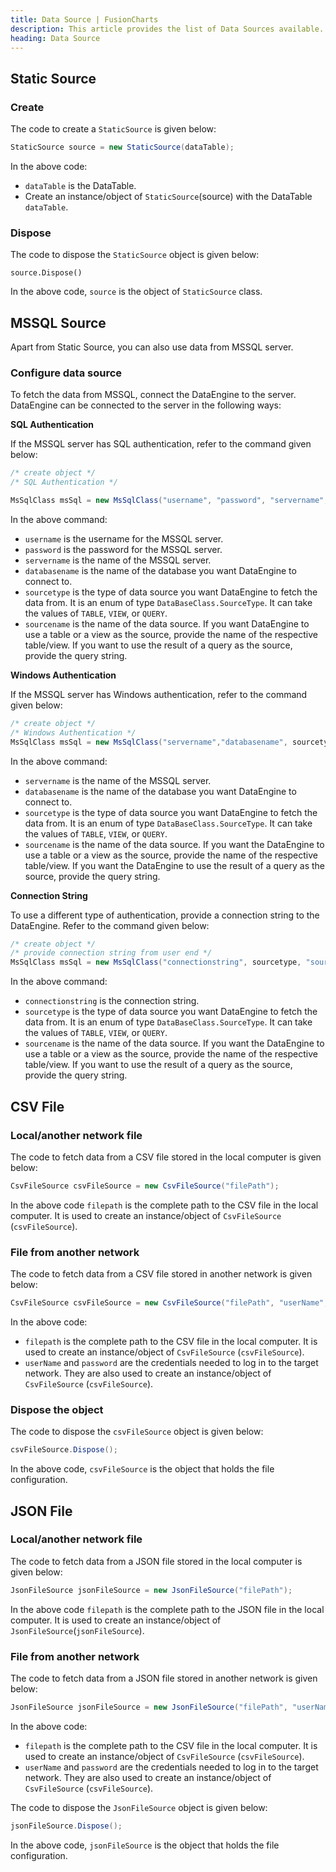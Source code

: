 ```yaml
---
title: Data Source | FusionCharts
description: This article provides the list of Data Sources available.
heading: Data Source
---
```


## Static Source

### Create

The code to create a `StaticSource` is given below:

```csharp
StaticSource source = new StaticSource(dataTable);
```

In the above code:

- `dataTable` is the DataTable.
- Create an instance/object of `StaticSource`(source) with the DataTable `dataTable`.

### Dispose

The code to dispose the `StaticSource` object is given below:

```
source.Dispose()
```

In the above code, `source` is the object of `StaticSource` class.

## MSSQL Source

Apart from Static Source, you can also use data from MSSQL server.

### Configure data source

To fetch the data from MSSQL, connect the DataEngine to the server. DataEngine can be connected to the server in the following ways:

**SQL Authentication**

If the MSSQL server has SQL authentication, refer to the command given below:

```csharp
/* create object */
/* SQL Authentication */

MsSqlClass msSql = new MsSqlClass("username", "password", "servername", "databasename", sourcetype, "sourcename")
```

In the above command:

- `username` is the username for the MSSQL server.
- `password` is the password for the MSSQL server.
- `servername` is the name of the MSSQL server.
- `databasename` is the name of the database you want DataEngine to connect to.
- `sourcetype` is the type of data source you want DataEngine to fetch the data from. It is an enum of type `DataBaseClass.SourceType`. It can take the values of `TABLE`, `VIEW`, or `QUERY`.
- `sourcename` is the name of the data source. If you want DataEngine to use a table or a view as the source, provide the name of the respective table/view. If you want to use the result of a query as the source, provide the query string.

**Windows Authentication**

If the MSSQL server has Windows authentication, refer to the command given below:

```csharp
/* create object */
/* Windows Authentication */
MsSqlClass msSql = new MsSqlClass("servername","databasename", sourcetype, "sourcename")|
```

In the above command:

- `servername` is the name of the MSSQL server.
- `databasename` is the name of the database you want DataEngine to connect to.
- `sourcetype` is the type of data source you want DataEngine to fetch the data from. It is an enum of type `DataBaseClass.SourceType`. It can take the values of `TABLE`, `VIEW`, or `QUERY`.
- `sourcename` is the name of the data source. If you want the DataEngine to use a table or a view as the source, provide the name of the respective table/view. If you want the DataEngine to use the result of a query as the source, provide the query string.

**Connection String**

To use a different type of authentication, provide a connection string to the DataEngine. Refer to the command given below:

```csharp
/* create object */
/* provide connection string from user end */
MsSqlClass msSql = new MsSqlClass("connectionstring", sourcetype, "sourcename")
```

In the above command:

- `connectionstring` is the connection string.
- `sourcetype` is the type of data source you want DataEngine to fetch the data from. It is an enum of type `DataBaseClass.SourceType`. It can take the values of `TABLE`, `VIEW`, or `QUERY`.
- `sourcename` is the name of the data source. If you want the DataEngine to use a table or a view as the source, provide the name of the respective table/view. If you want to use the result of a query as the source, provide the query string.

## CSV File

### Local/another network file

The code to fetch data from a CSV file stored in the local computer is given below:

```csharp
CsvFileSource csvFileSource = new CsvFileSource("filePath");
```

In the above code `filepath` is the complete path to the CSV file in the local computer. It is used to create an instance/object of `CsvFileSource` (`csvFileSource`).

### File from another network

The code to fetch data from a CSV file stored in another network is given below:

```csharp
CsvFileSource csvFileSource = new CsvFileSource("filePath", "userName", "password");
```

In the above code:

- `filepath` is the complete path to the CSV file in the local computer. It is used to create an instance/object of `CsvFileSource` (`csvFileSource`).
- `userName` and `password` are the credentials needed to log in to the target network. They are also used to create an instance/object of `CsvFileSource` (`csvFileSource`).

### Dispose the object

The code to dispose the `csvFileSource` object is given below:

```csharp
csvFileSource.Dispose();
```

In the above code, `csvFileSource` is the object that holds the file configuration.

## JSON File

### Local/another network file

The code to fetch data from a JSON file stored in the local computer is given below:

```csharp
JsonFileSource jsonFileSource = new JsonFileSource("filePath");
```

In the above code `filepath` is the complete path to the JSON file in the local computer. It is used to create an instance/object of `JsonFileSource`(`jsonFileSource`).

### File from another network

The code to fetch data from a JSON file stored in another network is given below:

```csharp
JsonFileSource jsonFileSource = new JsonFileSource("filePath", "userName", "password");
```

In the above code:

- `filepath` is the complete path to the CSV file in the local computer. It is used to create an instance/object of `CsvFileSource` (`csvFileSource`).
- `userName` and `password` are the credentials needed to log in to the target network. They are also used to create an instance/object of `CsvFileSource` (`csvFileSource`).

The code to dispose the `JsonFileSource` object is given below:

```csharp
jsonFileSource.Dispose();
```

In the above code, `jsonFileSource` is the object that holds the file configuration.
